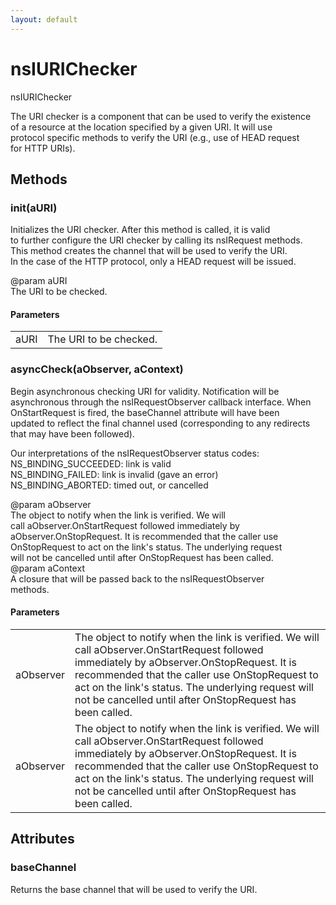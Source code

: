 ```yaml
---
layout: default
---
```


# nsIURIChecker #
  
nsIURIChecker  
  
The URI checker is a component that can be used to verify the existence  
of a resource at the location specified by a given URI.  It will use  
protocol specific methods to verify the URI (e.g., use of HEAD request  
for HTTP URIs).  
  

## Methods ##

### init(aURI) ###
  
Initializes the URI checker.  After this method is called, it is valid  
to further configure the URI checker by calling its nsIRequest methods.  
This method creates the channel that will be used to verify the URI.  
In the case of the HTTP protocol, only a HEAD request will be issued.  
  
@param aURI  
       The URI to be checked.  
  

#### Parameters ####

<table>

<tr>
<td>aURI</td>
<td>       The URI to be checked.  
</td>
</tr>

</table>

### asyncCheck(aObserver, aContext) ###
  
Begin asynchronous checking URI for validity.  Notification will be  
asynchronous through the nsIRequestObserver callback interface.  When  
OnStartRequest is fired, the baseChannel attribute will have been  
updated to reflect the final channel used (corresponding to any redirects  
that may have been followed).  
  
Our interpretations of the nsIRequestObserver status codes:  
  NS_BINDING_SUCCEEDED:   link is valid  
  NS_BINDING_FAILED:      link is invalid (gave an error)  
  NS_BINDING_ABORTED:     timed out, or cancelled  
  
@param aObserver  
       The object to notify when the link is verified.  We will  
       call aObserver.OnStartRequest followed immediately by  
       aObserver.OnStopRequest.  It is recommended that the caller use  
       OnStopRequest to act on the link's status.  The underlying request  
       will not be cancelled until after OnStopRequest has been called.  
@param aContext  
       A closure that will be passed back to the nsIRequestObserver  
       methods.  
  

#### Parameters ####

<table>

<tr>
<td>aObserver</td>
<td>       The object to notify when the link is verified.  We will  
       call aObserver.OnStartRequest followed immediately by  
       aObserver.OnStopRequest.  It is recommended that the caller use  
       OnStopRequest to act on the link's status.  The underlying request  
       will not be cancelled until after OnStopRequest has been called.  
</td>
</tr>

<tr>
<td>aObserver</td>
<td>       The object to notify when the link is verified.  We will  
       call aObserver.OnStartRequest followed immediately by  
       aObserver.OnStopRequest.  It is recommended that the caller use  
       OnStopRequest to act on the link's status.  The underlying request  
       will not be cancelled until after OnStopRequest has been called.  
</td>
</tr>

</table>

## Attributes ##

### baseChannel ###
  
Returns the base channel that will be used to verify the URI.  
  
